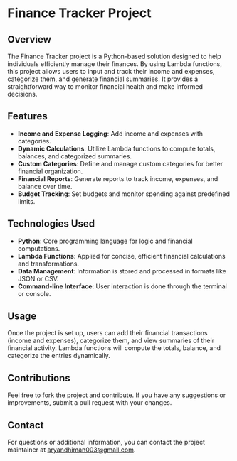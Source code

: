 

# Finance Tracker Project

## Overview
The Finance Tracker project is a Python-based solution designed to help individuals efficiently manage their finances. By using Lambda functions, this project allows users to input and track their income and expenses, categorize them, and generate financial summaries. It provides a straightforward way to monitor financial health and make informed decisions.

## Features
- **Income and Expense Logging**: Add income and expenses with categories.
- **Dynamic Calculations**: Utilize Lambda functions to compute totals, balances, and categorized summaries.
- **Custom Categories**: Define and manage custom categories for better financial organization.
- **Financial Reports**: Generate reports to track income, expenses, and balance over time.
- **Budget Tracking**: Set budgets and monitor spending against predefined limits.

## Technologies Used
- **Python**: Core programming language for logic and financial computations.
- **Lambda Functions**: Applied for concise, efficient financial calculations and transformations.
- **Data Management**: Information is stored and processed in formats like JSON or CSV.
- **Command-line Interface**: User interaction is done through the terminal or console.

## Usage
Once the project is set up, users can add their financial transactions (income and expenses), categorize them, and view summaries of their financial activity. Lambda functions will compute the totals, balance, and categorize the entries dynamically.

## Contributions
Feel free to fork the project and contribute. If you have any suggestions or improvements, submit a pull request with your changes.

## Contact
For questions or additional information, you can contact the project maintainer at aryandhiman003@gmail.com.
